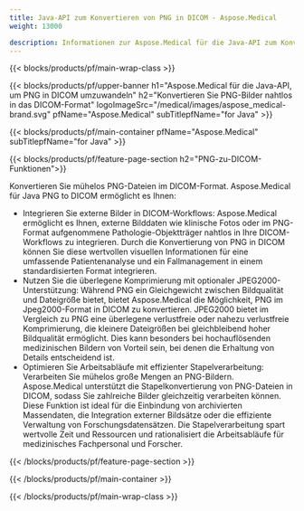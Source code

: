 ```yaml
---
title: Java-API zum Konvertieren von PNG in DICOM - Aspose.Medical
weight: 13000

description: Informationen zur Aspose.Medical für die Java-API zum Konvertieren von PNG in DICOM
---
```


{{< blocks/products/pf/main-wrap-class >}}

{{< blocks/products/pf/upper-banner h1="Aspose.Medical für die Java-API, um PNG in DICOM umzuwandeln" h2="Konvertieren Sie PNG-Bilder nahtlos in das DICOM-Format" logoImageSrc="/medical/images/aspose_medical-brand.svg" pfName="Aspose.Medical" subTitlepfName="for Java" >}}

{{< blocks/products/pf/main-container pfName="Aspose.Medical" subTitlepfName="for Java" >}}

{{< blocks/products/pf/feature-page-section h2="PNG-zu-DICOM-Funktionen">}}

<p>Konvertieren Sie mühelos PNG-Dateien im DICOM-Format. Aspose.Medical für Java PNG to DICOM ermöglicht es Ihnen:</p>

<ul>
<li>Integrieren Sie externe Bilder in DICOM-Workflows: Aspose.Medical ermöglicht es Ihnen, externe Bilddaten wie klinische Fotos oder im PNG-Format aufgenommene Pathologie-Objektträger nahtlos in Ihre DICOM-Workflows zu integrieren. Durch die Konvertierung von PNG in DICOM können Sie diese wertvollen visuellen Informationen für eine umfassende Patientenanalyse und ein Fallmanagement in einem standardisierten Format integrieren.</li>
<li>Nutzen Sie die überlegene Komprimierung mit optionaler JPEG2000-Unterstützung: Während PNG ein Gleichgewicht zwischen Bildqualität und Dateigröße bietet, bietet Aspose.Medical die Möglichkeit, PNG im Jpeg2000-Format in DICOM zu konvertieren. JPEG2000 bietet im Vergleich zu PNG eine überlegene verlustfreie oder nahezu verlustfreie Komprimierung, die kleinere Dateigrößen bei gleichbleibend hoher Bildqualität ermöglicht. Dies kann besonders bei hochauflösenden medizinischen Bildern von Vorteil sein, bei denen die Erhaltung von Details entscheidend ist.</li>
<li>Optimieren Sie Arbeitsabläufe mit effizienter Stapelverarbeitung: Verarbeiten Sie mühelos große Mengen an PNG-Bildern. Aspose.Medical unterstützt die Stapelkonvertierung von PNG-Dateien in DICOM, sodass Sie zahlreiche Bilder gleichzeitig verarbeiten können. Diese Funktion ist ideal für die Einbindung von archivierten Massendaten, die Integration externer Bildsätze oder die effiziente Verwaltung von Forschungsdatensätzen. Die Stapelverarbeitung spart wertvolle Zeit und Ressourcen und rationalisiert die Arbeitsabläufe für medizinisches Fachpersonal und Forscher.</li>
</ul>

{{< /blocks/products/pf/feature-page-section >}}

{{< /blocks/products/pf/main-container >}}

{{< /blocks/products/pf/main-wrap-class >}}
